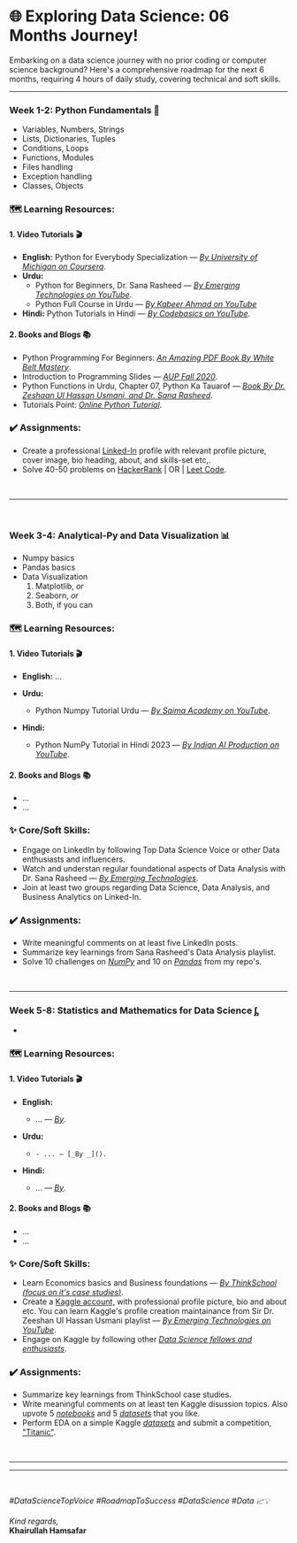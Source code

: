 # 🌐 Exploring Data Science: 06 Months Journey!
Embarking on a data science journey with no prior coding or computer science background? Here's a comprehensive roadmap for the next 6 months, requiring 4 hours of daily study, covering technical and soft skills.

---

### Week 1-2: Python Fundamentals 🐍
- Variables, Numbers, Strings
- Lists, Dictionaries, Tuples
- Conditions, Loops
- Functions, Modules
- Files handling
- Exception handling
- Classes, Objects

### 🗺️ Learning Resources:

#### 1. Video Tutorials 🎬
 - **English:** Python for Everybody Specialization — [_By University of Michigan on Coursera_](https://www.coursera.org/specializations/python).
 - **Urdu:** 
    - Python for Beginners, Dr. Sana Rasheed — [_By Emerging Technologies on YouTube_](https://youtube.com/playlist?list=PL1Xmyl4aKTRgRqNdjcI1C7A4X_PRKZHj6&si=tFPDHADmiDHweCcA).
    - Python Full Course in Urdu — [_By Kabeer Ahmad on YouTube_](https://youtube.com/playlist?list=PLVF0g7ZUdJNFySInubhprnN1sgerNcbhs&si=M2fQ_FNNZ9OgpF9c)
 - **Hindi:** Python Tutorials in Hindi — [_By Codebasics on YouTube_](https://youtube.com/playlist?list=PLPbgcxheSpE1DJKfdko58_AIZRIT0TjpO&si=0tXxpOXTuudq1mp_).

#### 2. Books and Blogs 📚
- Python Programming For Beginners: [_An Amazing PDF Book By White Belt Mastery_](https://drive.google.com/file/d/1nLBqgv7N8dCaz_63w19acwUTgsc_yFVy/view?usp=sharing).
- Introduction to Programming Slides — [_AUP Fall 2020_](https://drive.google.com/file/d/1SkKTGJICDwtRS8L7rPu0aTwWVht-J2hO/view?usp=sharing).
- Python Functions in Urdu, Chapter 07, Python Ka Tauarof — [_Book By Dr. Zeshaan Ul Hassan Usmani, and Dr. Sana Rasheed_](https://drive.google.com/file/d/1d4SVBB76E1QFscFwoihTriKq15F0R4LT/view?usp=sharing).
- Tutorials Point: [_Online Python Tutorial_](https://www.tutorialspoint.com/python/index.htm).

### ✔️ Assignments:
- Create a professional [Linked-In](https://www.linkedin.com/in/khairullah-hamsafar) profile with relevant profile picture, cover image, bio heading, about, and skills-set etc,.
- Solve 40-50 problems on [HackerRank](https://www.hackerrank.com/domains/python?filters%5Bskills%5D%5B%5D=Problem%20Solving%20%28Basic%29&filters%5Bskills%5D%5B%5D=Python%20%28Basic%29&filters%5Bskills%5D%5B%5D=Python%20%28Intermediate%29) | OR | [Leet Code](https://leetcode.com/).

<br/>

---

<br/>


### Week 3-4: Analytical-Py and Data Visualization 📊

- Numpy basics
- Pandas basics
- Data Visualization
   1. Matplotlib, *or*
   2. Seaborn, *or*
   3. Both, if you can

### 🗺️ Learning Resources:

#### 1. Video Tutorials 🎬
 - **English:** ...

 - **Urdu:** 
    - Python Numpy Tutorial Urdu — [_By Saima Academy on YouTube_](https://youtube.com/playlist?list=PLBx2L_ikudBOtKdai1bPIbK5X6sprQLBW&si=DZSeoSfV6F23OQCE).
    

 - **Hindi:** 
    - Python NumPy Tutorial in Hindi 2023 — [_By Indian AI Production on YouTube_](https://youtube.com/playlist?list=PLfP3JxW-T70FKkXT9VEeRChKvF4EUInWj&si=yrAPItdkvrj3W727).
    

#### 2. Books and Blogs 📚
- ...
- ...

### ✨ Core/Soft Skills:

- Engage on LinkedIn by following Top Data Science Voice or other Data enthusiasts and influencers.
- Watch and understan regular foundational aspects of Data Analysis with Dr. Sana Rasheed — [_By Emerging Technologies_](https://youtube.com/playlist?list=PL1Xmyl4aKTRjgD1iu9R_XCPBs4URiprXf&si=15pJt94VOuIVKcQv).
- Join at least two groups regarding Data Science, Data Analysis, and Business Analytics on Linked-In.

### ✔️ Assignments:
- Write meaningful comments on at least five LinkedIn posts.
- Summarize key learnings from Sana Rasheed's Data Analysis playlist.
- Solve 10 challenges on [_NumPy_]() and 10 on [_Pandas_]() from my repo's.

<br/>

---

### Week 5-8: Statistics and Mathematics for Data Science ᶋ

- 

### 🗺️ Learning Resources:

#### 1. Video Tutorials 🎬
 - **English:**
     - ... — [_By_]().

 - **Urdu:** 
    -     - ... — [_By _]().

 - **Hindi:** 
    - ... — [_By_]().

#### 2. Books and Blogs 📚
- ...
- ...

### ✨ Core/Soft Skills:

- Learn Economics basics and Business foundations — [_By ThinkSchool (*focus on it's case studies*)_]().
- Create a [Kaggle account,](https://www.kaggle.com/) with professional profile picture, bio and about etc. You can learn Kaggle's profile creation maintainance from Sir Dr. Zeeshan Ul Hassan Usmani playlist — [_By Emerging Technologies on YouTube_](https://youtube.com/playlist?list=PL1Xmyl4aKTRjbxcBNeW0X9Sv5H_5OjfwF&si=bgkJMZyFWxNElRay).
- Engage on Kaggle by following other [_Data Science fellows and enthusiasts_](https://www.kaggle.com/khairullahhamsafar).

### ✔️ Assignments:
- Summarize key learnings from ThinkSchool case studies.
- Write meaningful comments on at least ten Kaggle disussion topics. Also upvote 5 [_notebooks_](https://www.kaggle.com/khairullahhamsafar/code) and 5 [_datasets_](https://www.kaggle.com/khairullahhamsafar/datasets) that you like.
- Perform EDA on a simple Kaggle [_datasets_](https://www.kaggle.com/competitions/titanic) and submit a competition, ["Titanic"](https://www.kaggle.com/code/alexisbcook/titanic-tutorial/notebook). 

<br/>

---
---

<br/>

_#DataScienceTopVoice_ _#RoadmapToSuccess_ _#DataScience_ _#Data 📈💡_

_Kind regards,_
<br/>
**Khairullah Hamsafar**
